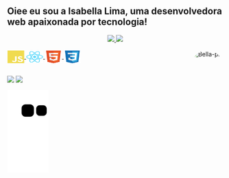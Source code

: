 ## Oiee eu sou a Isabella Lima, uma desenvolvedora web apaixonada por tecnologia!
<div align="center">
  <a href="https://github.com/Bellalimalima">
  <img height="180em" src="https://github-readme-stats.vercel.app/api?username=Bellalimalima&show_icons=true&theme=dracula&include_all_commits=true&count_private=true"/>
  <img height="180em" src="https://github-readme-stats.vercel.app/api/top-langs/?username=Bellalimalima&layout=compact&langs_count=7&theme=apprentice"/>
</div>
<div style="display: inline_block"><br>
  <img align="center" alt="Bella-Js" height="30" width="40" src="https://raw.githubusercontent.com/devicons/devicon/master/icons/javascript/javascript-plain.svg">
  <img align="center" alt="Bella-React" height="30" width="40" src="https://raw.githubusercontent.com/devicons/devicon/master/icons/react/react-original.svg">
  <img align="center" alt="Bella-HTML" height="30" width="40" src="https://raw.githubusercontent.com/devicons/devicon/master/icons/html5/html5-original.svg">
  <img align="center" alt="Bella-CSS" height="30" width="40" src="https://raw.githubusercontent.com/devicons/devicon/master/icons/css3/css3-original.svg">
  <img align="right" alt="Bella-pic" height="150" style="border-radius:50px;" src="https://www.canva.com/design/DAFPiaC6lqg/p-1e7rBPjSlurvRRyNIOag/edit">
</div>

 ##
 
<div> 
 
  <a href = "mailto:isabellalimaelima@gmail.com"><img src="https://img.shields.io/badge/-Gmail-%23333?style=for-the-badge&logo=gmail&logoColor=white" target="_blank"></a>
  <a href="https://www.linkedin.com/in/isa-bella-lima/" target="_blank"><img src="https://img.shields.io/badge/-LinkedIn-%230077B5?style=for-the-badge&logo=linkedin&logoColor=white" target="_blank"></a> 
 
  ![Snake animation](https://github.com/rafaballerini/rafaballerini/blob/output/github-contribution-grid-snake.svg)
 
</div>


